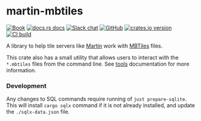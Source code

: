 # martin-mbtiles

[![Book](https://img.shields.io/badge/docs-Book-informational)](https://maplibre.org/martin/tools.html)
[![docs.rs docs](https://docs.rs/martin-mbtiles/badge.svg)](https://docs.rs/martin-mbtiles)
[![Slack chat](https://img.shields.io/badge/Chat-on%20Slack-blueviolet)](https://slack.openstreetmap.us/)
[![GitHub](https://img.shields.io/badge/github-maplibre/martin-8da0cb?logo=github)](https://github.com/maplibre/martin)
[![crates.io version](https://img.shields.io/crates/v/martin-mbtiles.svg)](https://crates.io/crates/martin-mbtiles)
[![CI build](https://github.com/maplibre/martin/workflows/CI/badge.svg)](https://github.com/maplibre/martin-mbtiles/actions)

A library to help tile servers like [Martin](https://maplibre.org/martin) work with [MBTiles](https://github.com/mapbox/mbtiles-spec) files.

This crate also has a small utility that allows users to interact with the `*.mbtiles` files from the command line.  See [tools](https://maplibre.org/martin/tools.html) documentation for more information.

### Development

Any changes to SQL commands require running of `just prepare-sqlite`.  This will install `cargo sqlx` command if it is not already installed, and update the `./sqlx-data.json` file.
